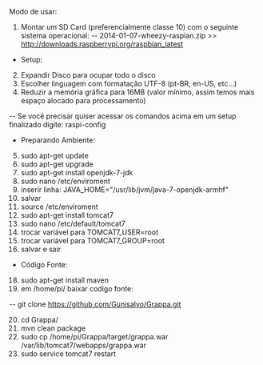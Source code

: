 Modo de usar:

1. Montar um SD Card (preferencialmente classe 10) com o seguinte sistema operacional:
-- 2014-01-07-wheezy-raspian.zip >> http://downloads.raspberrypi.org/raspbian_latest

- Setup:

2. Expandir Disco para ocupar todo o disco
3. Escolher linguagem com formatação UTF-8 (pt-BR, en-US, etc...)
4. Reduzir a memória gráfica para 16MB (valor mínimo, assim temos mais espaço alocado para processamento)

-- Se você precisar quiser acessar os comandos acima em um setup finalizado digite: raspi-config

- Preparando Ambiente:

5. sudo apt-get update
6. sudo apt-get upgrade
7. sudo apt-get install openjdk-7-jdk
8. sudo nano /etc/enviroment
9. inserir linha: JAVA_HOME="/usr/lib/jvm/java-7-openjdk-armhf"
10. salvar
11. source /etc/enviroment
12. sudo apt-get install tomcat7
13. sudo nano /etc/default/tomcat7
14. trocar variável para TOMCAT7_USER=root
15. trocar variável para TOMCAT7_GROUP=root
16. salvar e sair

- Código Fonte:

18. sudo apt-get install maven
19. em /home/pi/ baixar codigo fonte:

-- git clone https://github.com/Gunisalvo/Grappa.git

20. cd Grappa/
21. mvn clean package
22. sudo cp /home/pi/Grappa/target/grappa.war /var/lib/tomcat7/webapps/grappa.war
23. sudo service tomcat7 restart
